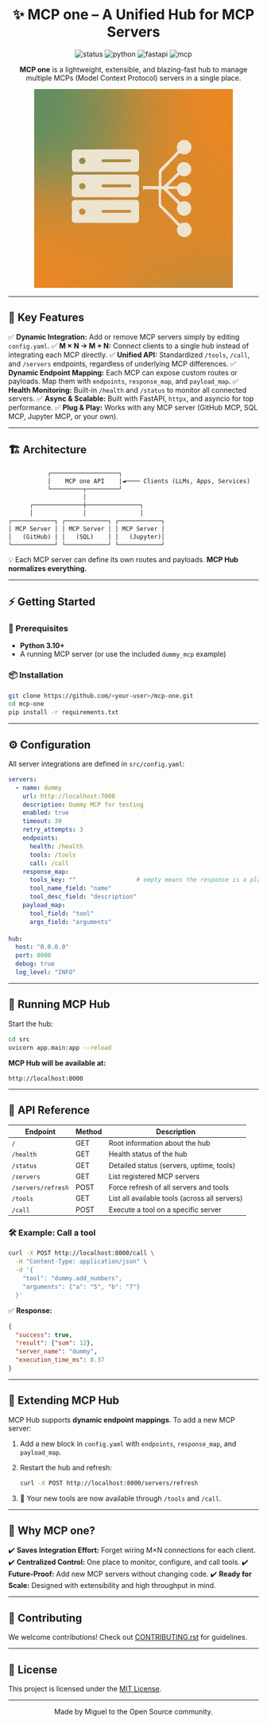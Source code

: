 <div align="center">
    <h1> ✨ MCP one – A Unified Hub for MCP Servers </h1>
</div>  

<p align="center">
  <img src="https://img.shields.io/badge/Status-MVP%20Ready-brightgreen?style=for-the-badge" alt="status"/>
  <img src="https://img.shields.io/badge/Python-3.10%2B-blue?style=for-the-badge&logo=python&logoColor=white" alt="python"/>
  <img src="https://img.shields.io/badge/FastAPI-0.110+-009688?style=for-the-badge&logo=fastapi&logoColor=white" alt="fastapi"/>
  <img src="https://img.shields.io/badge/MCP-Protocol-orange?style=for-the-badge" alt="mcp"/>
</p>

<p align="center">
<b>MCP one</b> is a lightweight, extensible, and blazing-fast hub to manage multiple MCPs (Model Context Protocol) servers in a single place.  
</p>

<div align="center">
<img src="mcp-one-img.png" alt="Logo MCP One" width="400">
</div>

---

## 🚀 Key Features

✅ **Dynamic Integration:** Add or remove MCP servers simply by editing `config.yaml`.
✅ **M × N → M + N:** Connect clients to a single hub instead of integrating each MCP directly.
✅ **Unified API:** Standardized `/tools`, `/call`, and `/servers` endpoints, regardless of underlying MCP differences.
✅ **Dynamic Endpoint Mapping:** Each MCP can expose custom routes or payloads. Map them with `endpoints`, `response_map`, and `payload_map`.
✅ **Health Monitoring:** Built-in `/health` and `/status` to monitor all connected servers.
✅ **Async & Scalable:** Built with FastAPI, `httpx`, and asyncio for top performance.
✅ **Plug & Play:** Works with any MCP server (GitHub MCP, SQL MCP, Jupyter MCP, or your own).

---

## 🏗️ Architecture

```text
           ┌───────────────────┐
           │    MCP one API    │◄──── Clients (LLMs, Apps, Services)
           └─────────┬─────────┘
                     │
      ┌──────────────┼───────────────┐
      │              │               │
┌────────────┐ ┌────────────┐ ┌────────────┐
│ MCP Server │ │ MCP Server │ │ MCP Server │
│   (GitHub) │ │   (SQL)    │ │   (Jupyter)│
└────────────┘ └────────────┘ └────────────┘
```

💡 Each MCP server can define its own routes and payloads.
**MCP Hub normalizes everything.**

---

## ⚡ Getting Started

### 🔧 Prerequisites

* **Python 3.10+**
* A running MCP server (or use the included `dummy_mcp` example)

### 📦 Installation

```bash
git clone https://github.com/<your-user>/mcp-one.git
cd mcp-one
pip install -r requirements.txt
```

---

## ⚙️ Configuration

All server integrations are defined in `src/config.yaml`:

```yaml
servers:
  - name: dummy
    url: http://localhost:7000
    description: Dummy MCP for testing
    enabled: true
    timeout: 30
    retry_attempts: 3
    endpoints:
      health: /health
      tools: /tools
      call: /call
    response_map:
      tools_key: ""                 # empty means the response is a plain list
      tool_name_field: "name"
      tool_desc_field: "description"
    payload_map:
      tool_field: "tool"
      args_field: "arguments"

hub:
  host: "0.0.0.0"
  port: 8000
  debug: true
  log_level: "INFO"
```

---

## 🚦 Running MCP Hub

Start the hub:

```bash
cd src
uvicorn app.main:app --reload
```

**MCP Hub will be available at:**

```
http://localhost:8000
```

---

## 📡 API Reference

| Endpoint           | Method | Description                                   |
| ------------------ | ------ | --------------------------------------------- |
| `/`                | GET    | Root information about the hub                |
| `/health`          | GET    | Health status of the hub                      |
| `/status`          | GET    | Detailed status (servers, uptime, tools)      |
| `/servers`         | GET    | List registered MCP servers                   |
| `/servers/refresh` | POST   | Force refresh of all servers and tools        |
| `/tools`           | GET    | List all available tools (across all servers) |
| `/call`            | POST   | Execute a tool on a specific server           |

### 🛠 Example: Call a tool

```bash
curl -X POST http://localhost:8000/call \
  -H "Content-Type: application/json" \
  -d '{
    "tool": "dummy.add_numbers",
    "arguments": {"a": "5", "b": "7"}
  }'
```

✅ **Response:**

```json
{
  "success": true,
  "result": {"sum": 12},
  "server_name": "dummy",
  "execution_time_ms": 8.37
}
```

---

## 🧩 Extending MCP Hub

MCP Hub supports **dynamic endpoint mappings**.
To add a new MCP server:

1. Add a new block in `config.yaml` with `endpoints`, `response_map`, and `payload_map`.
2. Restart the hub and refresh:

   ```bash
   curl -X POST http://localhost:8000/servers/refresh
   ```

3. 🎉 Your new tools are now available through `/tools` and `/call`.

---

## 🌟 Why MCP one?

✔️ **Saves Integration Effort:** Forget wiring M×N connections for each client.
✔️ **Centralized Control:** One place to monitor, configure, and call tools.
✔️ **Future-Proof:** Add new MCP servers without changing code.
✔️ **Ready for Scale:** Designed with extensibility and high throughput in mind.

---

## 🤝 Contributing

We welcome contributions!
Check out [CONTRIBUTING.rst](CONTRIBUTING.rst) for guidelines.

---

## 📜 License

This project is licensed under the [MIT License](LICENSE).

---

<p align="center">
Made by Miguel to the Open Source community.
</p>
